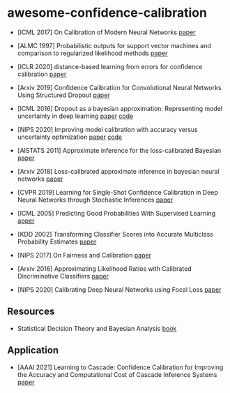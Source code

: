 # awesome-confidence-calibration

* [ICML 2017]  On Calibration of Modern Neural Networks [paper](https://arxiv.org/pdf/1706.04599.pdf)

* [ALMC 1997] Probabilistic outputs for support vector machines and comparison to regularized likelihood methods [paper](http://citeseer.ist.psu.edu/viewdoc/download;jsessionid=A375AE2C5B23A68414697D293F98B470?doi=10.1.1.41.1639&rep=rep1&type=pdf)

* [ICLR 2020] distance-based learning from errors for confidence calibration [paper](https://openreview.net/pdf?id=BJeB5hVtvB)

* [Arxiv 2019] Confidence Calibration for Convolutional Neural Networks Using Structured Dropout [paper](https://arxiv.org/pdf/1906.09551.pdf)

* [ICML 2016]  Dropout as a bayesian approximation: Representing model uncertainty in deep learning [paper](http://proceedings.mlr.press/v48/gal16.pdf) [code](https://github.com/yaringal/DropoutUncertaintyExps)

* [NIPS 2020] Improving model calibration with accuracy versus uncertainty optimization [paper](https://papers.nips.cc/paper/2020/file/d3d9446802a44259755d38e6d163e820-Paper.pdf) [code](https://github.com/IntelLabs/AVUC)

* [AISTATS 2011] Approximate inference for the loss-calibrated Bayesian [paper](http://proceedings.mlr.press/v15/lacoste_julien11a/lacoste_julien11a.pdf)

* [Arxiv 2018] Loss-calibrated approximate inference in bayesian neural networks [paper](https://arxiv.org/pdf/1805.03901.pdf)

* [CVPR 2019] Learning for Single-Shot Confidence Calibration in Deep Neural Networks through Stochastic Inferences [paper](https://openaccess.thecvf.com/content_CVPR_2019/papers/Seo_Learning_for_Single-Shot_Confidence_Calibration_in_Deep_Neural_Networks_Through_CVPR_2019_paper.pdf)

* [ICML 2005] Predicting Good Probabilities With Supervised Learning [apper](https://www.cs.cornell.edu/~alexn/papers/calibration.icml05.crc.rev3.pdf)

* [KDD 2002] Transforming Classifier Scores into Accurate Multiclass Probability Estimates [paper](https://citeseerx.ist.psu.edu/viewdoc/download?doi=10.1.1.13.7457&rep=rep1&type=pdf)

* [NIPS 2017] On Fairness and Calibration [paper](https://arxiv.org/pdf/1709.02012v2.pdf)

* [Arxiv 2016] Approximating Likelihood Ratios with Calibrated Discriminative Classifiers [paper](https://arxiv.org/pdf/1506.02169v2.pdf)

* [NIPS 2020] Calibrating Deep Neural Networks using Focal Loss [paper](https://arxiv.org/pdf/2002.09437v2.pdf)

## Resources

* Statistical Decision Theory and Bayesian Analysis [book](https://link.springer.com/book/10.1007/978-1-4757-4286-2)

## Application

* [AAAI 2021] Learning to Cascade: Confidence Calibration for Improving the Accuracy and Computational Cost of Cascade Inference Systems [paper](https://ojs.aaai.org/index.php/AAAI/article/download/16900/16707)

